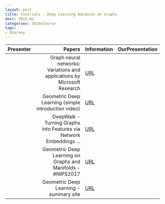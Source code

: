 ```yaml
---
layout: post
title: Tutorials - Deep Learning Advances on Graphs 
desc: 2019-W2
categories: 2019sCourse
tags:
- 0Survey
---
```


| Presenter | Papers | Information| OurPresentation |
| -----: | ----------: | :----- | :----- |
|  |  Graph neural networks: Variations and applications   by Microsoft Research  |  [URL](https://www.youtube.com/watch?v=cWIeTMklzNg) | | 
|  |  Geometric Deep Learning (simple introduction video) |  [URL](https://www.youtube.com/watch?v=D3fnGG7cdjY) | | 
|  |  DeepWalk - Turning Graphs into Features via Network Embeddings ...  |  [URL](https://www.youtube.com/watch?v=aZNtHJwfIVg) | | 
|  |  Geometric Deep Learning on Graphs and Manifolds - #NIPS2017  |  [URL](https://www.youtube.com/watch?v=LvmjbXZyoP0) | | 
|  |  Geometric Deep Learning - summary site  |  [URL](http://geometricdeeplearning.com/) | | 



> ####  


> ####  



> ####  